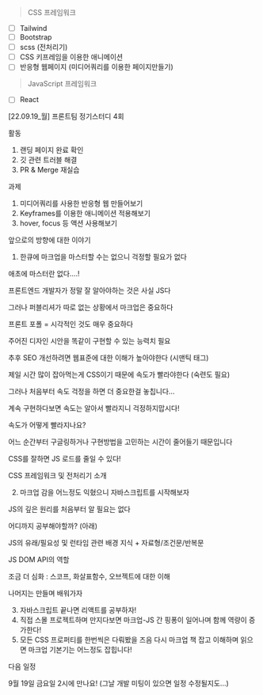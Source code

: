 >CSS 프레임워크
- [ ] Tailwind
- [ ] Bootstrap
- [ ] scss (전처리기)
- [ ] CSS 키프레임을 이용한 애니메이션
- [ ] 반응형 웹페이지 (미디어쿼리를 이용한 페이지만들기)

>JavaScript 프레임워크
- [ ] React

[22.09.19_월] 프론트팀 정기스터디 4회

활동
1. 랜딩 페이지 완료 확인
2. 깃 관련 트러블 해결
3. PR & Merge 재실습

과제
1. 미디어쿼리를 사용한 반응형 웹 만들어보기
2. Keyframes를 이용한 애니메이션 적용해보기
3. hover, focus 등 액션 사용해보기

앞으로의 방향에 대한 이야기
1. 한큐에 마크업을 마스터할 수는 없으니 걱정할 필요가 없다

애초에 마스터란 없다....!

프론트엔드 개발자가 정말 잘 알아야하는 것은 사실 JS다

그러나 퍼블리셔가 따로 없는 상황에서 마크업은 중요하다

프론트 포폴 = 시각적인 것도 매우 중요하다

주어진 디자인 시안을 똑같이 구현할 수 있는 능력치 필요

추후 SEO 개선하려면 웹표준에 대한 이해가 높아야한다 (시맨틱 태그)

제일 시간 많이 잡아먹는게 CSS이기 때문에 속도가 빨라야한다 (숙련도 필요)

그러나 처음부터 속도 걱정을 하면 더 중요한걸 놓칩니다...

계속 구현하다보면 속도는 알아서 빨라지니 걱정하지맙시다!

속도가 어떻게 빨라지나요?

어느 순간부터 구글링하거나 구현방법을 고민하는 시간이 줄어들기 때문입니다

CSS를 잘하면 JS 로드를 줄일 수 있다!

CSS 프레임워크 및 전처리기 소개

2. 마크업 감을 어느정도 익혔으니 자바스크립트를 시작해보자

JS의 깊은 원리를 처음부터 알 필요는 없다

어디까지 공부해야할까? (아래)

JS의 유래/필요성 및 런타임 관련 배경 지식 + 자료형/조건문/반복문

JS DOM API의 역할

조금 더 심화 : 스코프, 화살표함수, 오브젝트에 대한 이해

나머지는 만들며 배워가자

3. 자바스크립트 끝나면 리액트를 공부하자!
4. 직접 스몰 프로젝트하며 만지다보면 마크업-JS 간 핑퐁이 일어나며 함께 역량이 증가한다!
5. 모든 CSS 프로퍼티를 한번씩은 다뤄봤을 즈음 다시 마크업 책 잡고 이해하며 읽으면 마크업 기본기는 어느정도 잡힙니다!

다음 일정

9월 19일 금요일 2시에 만나요! (그날 개발 미팅이 있으면 일정 수정될지도...)
